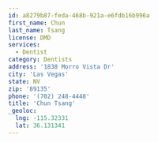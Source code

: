 ```yaml
---
id: a8279b87-feda-468b-921a-e6fdb16b996a
first_name: Chun
last_name: Tsang
license: DMD
services:
  - Dentist
category: Dentists
address: '1838 Morro Vista Dr'
city: 'Las Vegas'
state: NV
zip: '89135'
phone: '(702) 248-4448'
title: 'Chun Tsang'
_geoloc:
  lng: -115.32331
  lat: 36.131341
---
```

